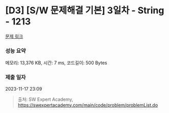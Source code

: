 # [D3] [S/W 문제해결 기본] 3일차 - String - 1213 

[문제 링크](https://swexpertacademy.com/main/code/problem/problemDetail.do?contestProbId=AV14P0c6AAUCFAYi) 

### 성능 요약

메모리: 13,376 KB, 시간: 7 ms, 코드길이: 500 Bytes

### 제출 일자

2023-11-17 23:09



> 출처: SW Expert Academy, https://swexpertacademy.com/main/code/problem/problemList.do